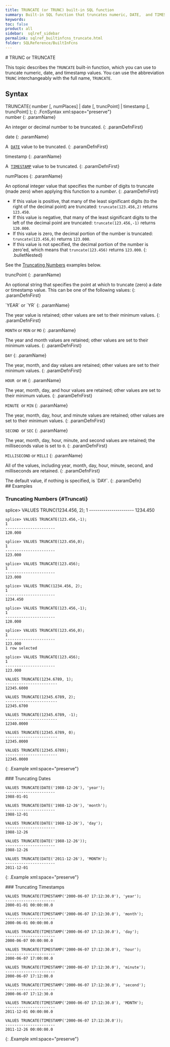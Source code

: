```yaml
---
title: TRUNCATE (or TRUNC) built-in SQL function
summary: Built-in SQL function that truncates numeric, DATE,  and TIMESTAMP values.
keywords:
toc: false
product: all
sidebar:  sqlref_sidebar
permalink: sqlref_builtinfcns_truncate.html
folder: SQLReference/BuiltInFcns
---
```

<section>
<div class="TopicContent" data-swiftype-index="true" markdown="1">
# TRUNC or TRUNCATE

This topic describes the `TRUNCATE` built-in function, which you can use
to truncate numeric, date, and timestamp values. You can use the
abbreviation `TRUNC` interchangeably with the full name, `TRUNCATE`.

## Syntax

<div class="fcnWrapperWide" markdown="1">
    TRUNCATE( number    [, numPlaces]  |
              date      [, truncPoint] |
              timestamp [, truncPoint] );
{: .FcnSyntax xml:space="preserve"}

</div>
<div class="paramList" markdown="1">
number
{: .paramName}

An integer or decimal number to be truncated.
{: .paramDefnFirst}

date
{: .paramName}

A &nbsp;[`DATE`](sqlref_builtinfcns_date.html) value to be truncated.
{: .paramDefnFirst}

timestamp
{: .paramName}

A &nbsp;[`TIMESTAMP`](sqlref_builtinfcns_timestamp.html) value to be
truncated.
{: .paramDefnFirst}

numPlaces
{: .paramName}

An optional integer value that specifies the number of digits to
truncate (made zero) when applying this function to a *number*.
{: .paramDefnFirst}

* If this value is positive, that many of the least significant digits
  (to the right of the decimal point) are truncated:
  `truncate(123.456,2)` returns `123.450`.
* If this value is negative, that many of the least significant digits
  to the left of the decimal point are truncated:
  `truncate(123.456,-1)` returns `120.000`.
* If this value is zero, the decimal portion of the number is truncated:
  `truncate(123.456,0)` returns `123.000`.
* If this value is not specified, the decimal portion of the number is
  zero'ed, which means that `truncate(123.456)` returns `123.000`.
{: .bulletNested}

See the [Truncating Numbers](#Truncati) examples below.

truncPoint
{: .paramName}

An optional string that specifies the point at which to truncate
(zero) a date or timestamp value. This can be one of the following
values:
{: .paramDefnFirst}

<div class="paramList" markdown="1">
`YEAR` or `YR`
{: .paramName}

The year value is retained; other values are set to their minimum
values.
{: .paramDefnFirst}

`MONTH` or `MON` or `MO`
{: .paramName}

The year and month values are retained; other values are set to their
minimum values.
{: .paramDefnFirst}

`DAY`
{: .paramName}

The year, month, and day values are retained; other values are set to
their minimum values.
{: .paramDefnFirst}

`HOUR `or `HR`
{: .paramName}

The year, month, day, and hour values are retained; other values are set
to their minimum values.
{: .paramDefnFirst}

`MINUTE `or `MIN`
{: .paramName}

The year, month, day, hour, and minute values are retained; other values
are set to their minimum values.
{: .paramDefnFirst}

`SECOND `or `SEC`
{: .paramName}

The year, month, day, hour, minute, and second values are retained; the
milliseconds value is set to `0`.
{: .paramDefnFirst}

`MILLISECOND` or `MILLI`
{: .paramName}

All of the values, including year, month, day, hour, minute, second, and
milliseconds are retained.
{: .paramDefnFirst}

</div>
The default value, if nothing is specified, is `DAY`.
{: .paramDefn}

</div>
## Examples

### Truncating Numbers   {#Truncati}

<div class="preWrapper" markdown="1">
    splice> VALUES TRUNC(1234.456, 2);
    1
    ----------------------
    1234.450

    splice> VALUES TRUNCATE(123.456,-1);
    1
    ----------------------
    120.000

    splice> VALUES TRUNCATE(123.456,0);
    1
    ----------------------
    123.000

    splice> VALUES TRUNCATE(123.456);
    1
    ----------------------
    123.000

    splice> VALUES TRUNC(1234.456, 2);
    1
    ----------------------
    1234.450

    splice> VALUES TRUNCATE(123.456,-1);
    1
    ----------------------
    120.000

    splice> VALUES TRUNCATE(123.456,0);
    1
    ----------------------
    123.000
    1 row selected

    splice> VALUES TRUNCATE(123.456);
    1
    ----------------------
    123.000

    VALUES TRUNCATE(1234.6789, 1);
    -----------------------
    12345.6000

    VALUES TRUNCATE(12345.6789, 2);
    -----------------------
    12345.6700

    VALUES TRUNCATE(12345.6789, -1);
    -----------------------
    12340.0000

    VALUES TRUNCATE(12345.6789, 0);
    -----------------------
    12345.0000

    VALUES TRUNCATE(12345.6789);
    -----------------------
    12345.0000
{: .Example xml:space="preserve"}

</div>
### Truncating Dates

<div class="preWrapper" markdown="1">

    VALUES TRUNCATE(DATE('1988-12-26'), 'year');
    ----------------------
    1988-01-01

    VALUES TRUNCATE(DATE('1988-12-26'), 'month');
    ----------------------
    1988-12-01

    VALUES TRUNCATE(DATE('1988-12-26'), 'day');
    ----------------------
    1988-12-26

    VALUES TRUNCATE(DATE('1988-12-26'));
    ----------------------
    1988-12-26

    VALUES TRUNCATE(DATE('2011-12-26'), 'MONTH');
    ----------------------
    2011-12-01
{: .Example xml:space="preserve"}

</div>
### Truncating Timestamps

<div class="preWrapper" markdown="1">

    VALUES TRUNCATE(TIMESTAMP('2000-06-07 17:12:30.0'), 'year');
    ----------------------
    2000-01-01 00:00:00.0

    VALUES TRUNCATE(TIMESTAMP('2000-06-07 17:12:30.0'), 'month');
    ----------------------
    2000-06-01 00:00:00.0

    VALUES TRUNCATE(TIMESTAMP('2000-06-07 17:12:30.0'), 'day');
    ----------------------
    2000-06-07 00:00:00.0

    VALUES TRUNCATE(TIMESTAMP('2000-06-07 17:12:30.0'), 'hour');
    ----------------------
    2000-06-07 17:00:00.0

    VALUES TRUNCATE(TIMESTAMP('2000-06-07 17:12:30.0'), 'minute');
    ----------------------
    2000-06-07 17:12:00.0

    VALUES TRUNCATE(TIMESTAMP('2000-06-07 17:12:30.0'), 'second');
    ----------------------
    2000-06-07 17:12:30.0

    VALUES TRUNCATE(TIMESTAMP('2000-06-07 17:12:30.0'), 'MONTH');
    ----------------------
    2011-12-01 00:00:00.0

    VALUES TRUNCATE(TIMESTAMP('2000-06-07 17:12:30.0'));
    ----------------------
    2011-12-26 00:00:00.0
{: .Example xml:space="preserve"}

</div>
</div>
</section>
